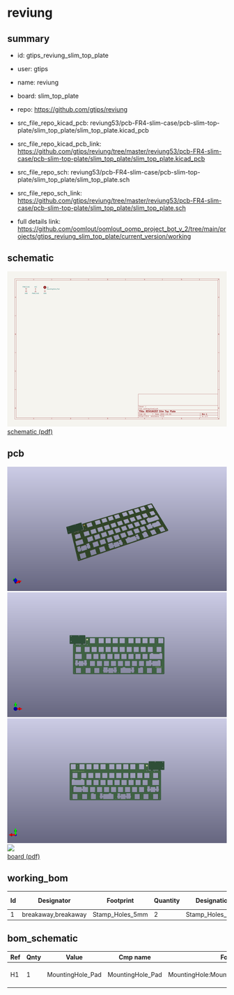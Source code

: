 # reviung
 
## summary 
* id: gtips_reviung_slim_top_plate
* user: gtips
* name: reviung
* board: slim_top_plate
* repo: https://github.com/gtips/reviung
* src_file_repo_kicad_pcb: reviung53/pcb-FR4-slim-case/pcb-slim-top-plate/slim_top_plate/slim_top_plate.kicad_pcb
* src_file_repo_kicad_pcb_link: https://github.com/gtips/reviung/tree/master/reviung53/pcb-FR4-slim-case/pcb-slim-top-plate/slim_top_plate/slim_top_plate.kicad_pcb


* src_file_repo_sch: reviung53/pcb-FR4-slim-case/pcb-slim-top-plate/slim_top_plate/slim_top_plate.sch
* src_file_repo_sch_link: https://github.com/gtips/reviung/tree/master/reviung53/pcb-FR4-slim-case/pcb-slim-top-plate/slim_top_plate/slim_top_plate.sch
* full details link: https://github.com/oomlout/oomlout_oomp_project_bot_v_2/tree/main/projects/gtips_reviung_slim_top_plate/current_version/working  

## schematic  
![](working_schematic_600.png)  
[schematic (pdf)](working_schematic.pdf) 






















## pcb  
![](working_3d_600.png) 
![](working_3d_front_600.png)  
![](working_3d_back_600.png)  
![](working_600.png)  
[board (pdf)](working.pdf)  

## working_bom
| Id | Designator | Footprint | Quantity | Designation | Supplier and ref |  | None | 
| --- | --- | --- | --- | --- | --- | --- | --- | 
| 1 | breakaway,breakaway | Stamp_Holes_5mm | 2 | Stamp_Holes_5mm |  |  | [''] | 


## bom_schematic
| Ref | Qnty | Value | Cmp name | Footprint | Description | Vendor | DNP | 
| --- | --- | --- | --- | --- | --- | --- | --- | 
| H1 | 1 | MountingHole_Pad | MountingHole_Pad | MountingHole:MountingHole_2.2mm_M2_Pad | Mounting Hole with connection |  |  | 



